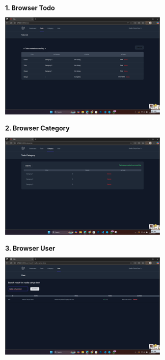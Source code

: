## 1. Browser Todo
![alt text](<screenshot/ucp1/todo.png>)

## 2. Browser Category
![alt text](<screenshot/ucp1/kategori.png>)

## 3. Browser User
![alt text](<screenshot/ucp1/user.png>)